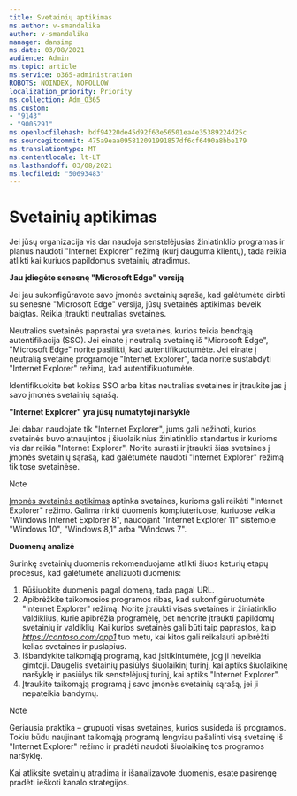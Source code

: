 ```yaml
---
title: Svetainių aptikimas
ms.author: v-smandalika
author: v-smandalika
manager: dansimp
ms.date: 03/08/2021
audience: Admin
ms.topic: article
ms.service: o365-administration
ROBOTS: NOINDEX, NOFOLLOW
localization_priority: Priority
ms.collection: Adm_O365
ms.custom:
- "9143"
- "9005291"
ms.openlocfilehash: bdf94220de45d92f63e56501ea4e35389224d25c
ms.sourcegitcommit: 475a9eaa095812091991857df6cf6490a8bbe179
ms.translationtype: MT
ms.contentlocale: lt-LT
ms.lasthandoff: 03/08/2021
ms.locfileid: "50693483"
---
```

# <a name="do-site-discovery"></a>Svetainių aptikimas

Jei jūsų organizacija vis dar naudoja senstelėjusias žiniatinklio programas ir planus naudoti "Internet Explorer" režimą (kurį dauguma klientų), tada reikia atlikti kai kuriuos papildomus svetainių atradimus.

**Jau įdiegėte senesnę "Microsoft Edge" versiją**

Jei jau sukonfigūravote savo įmonės svetainių sąrašą, kad galėtumėte dirbti su senesnė "Microsoft Edge" versija, jūsų svetainės aptikimas beveik baigtas. Reikia įtraukti neutralias svetaines.

Neutralios svetainės paprastai yra svetainės, kurios teikia bendrąją autentifikacija (SSO). Jei einate į neutralią svetainę iš "Microsoft Edge", "Microsoft Edge" norite pasilikti, kad autentifikuotumėte. Jei einate į neutralią svetainę programoje "Internet Explorer", tada norite sustabdyti "Internet Explorer" režimą, kad autentifikuotumėte.

Identifikuokite bet kokias SSO arba kitas neutralias svetaines ir įtraukite jas į savo įmonės svetainių sąrašą.

**"Internet Explorer" yra jūsų numatytoji naršyklė**

Jei dabar naudojate tik "Internet Explorer", jums gali nežinoti, kurios svetainės buvo atnaujintos į šiuolaikinius žiniatinklio standartus ir kurioms vis dar reikia "Internet Explorer". Norite surasti ir įtraukti šias svetaines į įmonės svetainių sąrašą, kad galėtumėte naudoti "Internet Explorer" režimą tik tose svetainėse.

> [!NOTE]
> [Įmonės svetainės aptikimas](https://docs.microsoft.com/internet-explorer/ie11-deploy-guide/collect-data-using-enterprise-site-discovery) aptinka svetaines, kurioms gali reikėti "Internet Explorer" režimo. Galima rinkti duomenis kompiuteriuose, kuriuose veikia "Windows Internet Explorer 8", naudojant "Internet Explorer 11" sistemoje "Windows 10", "Windows 8,1" arba "Windows 7".

**Duomenų analizė**

Surinkę svetainių duomenis rekomenduojame atlikti šiuos keturių etapų procesus, kad galėtumėte analizuoti duomenis:
1. Rūšiuokite duomenis pagal domeną, tada pagal URL.
2. Apibrėžkite taikomosios programos ribas, kad sukonfigūruotumėte "Internet Explorer" režimą. Norite įtraukti visas svetaines ir žiniatinklio valdiklius, kurie apibrėžia programėlę, bet nenorite įtraukti papildomų svetainių ir valdiklių. Kai kurios svetainės gali būti taip paprastos, kaip *https://contoso.com/app1* tuo metu, kai kitos gali reikalauti apibrėžti kelias svetaines ir puslapius.
3. Išbandykite taikomąją programą, kad įsitikintumėte, jog ji neveikia gimtoji. Daugelis svetainių pasiūlys šiuolaikinį turinį, kai aptiks šiuolaikinę naršyklę ir pasiūlys tik senstelėjusį turinį, kai aptiks "Internet Explorer".
4. Įtraukite taikomąją programą į savo įmonės svetainių sąrašą, jei ji nepateikia bandymų.

> [!NOTE]
> Geriausia praktika – grupuoti visas svetaines, kurios susideda iš programos. Tokiu būdu naujinant taikomąją programą lengviau pašalinti visą svetainę iš "Internet Explorer" režimo ir pradėti naudoti šiuolaikinę tos programos naršyklę.

Kai atliksite svetainių atradimą ir išanalizavote duomenis, esate pasirengę pradėti ieškoti kanalo strategijos.


